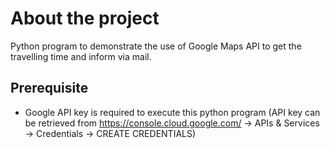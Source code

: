 # About the project
Python program to demonstrate the use of Google Maps API to get the travelling time and inform via mail.

## Prerequisite
- Google API key is required to execute this python program (API key can be retrieved from https://console.cloud.google.com/ -> APIs & Services -> Credentials -> CREATE CREDENTIALS) 
 
